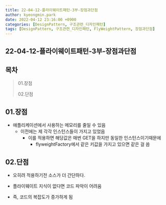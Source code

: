 ```yaml
---
title: 22-04-12-플라이웨이트패턴-3부-장점과단점
author: kyeongmin.park
date: 2022-04-12 23:16:00 +0900
categories: [DesignPattern, 구조관련_디자인패턴]
tags: [DesignPattern, 구조관련_디자인패턴, FlyWeightPattern, 장점과단점] 
---
```


## 22-04-12-플라이웨이트패턴-3부-장점과단점

## 목차

> 01.장점
>
> 02.단점

## 01.장점

- 애플리케이션에서 사용하는 메모리를 줄일 수 있음
  - 이전에는 제 각각 인스턴스들이 가지고 있었음
    - 이를 적용하면 해당값은 매번 GET을 하지만 동일한 인스턴스이기때문에
      - flyweightFactory에서 같은 키값을 가지고 있으면 같은 걸 씀

## 02.단점

- 오히려 적용하기전 소스가 더 간단하다.

- 플라이웨이트 지식이 없다면 코드 파악이 어려움

- 즉, 코드의 복잡도가 증가하게 됨

  

  